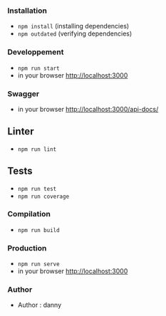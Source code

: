 
### Installation
* `npm install` (installing dependencies)
* `npm outdated` (verifying dependencies)

### Developpement
* `npm run start`
* in your browser [http://localhost:3000](http://localhost:3000) 

### Swagger

* in your browser [http://localhost:3000/api-docs/](http://localhost:3000/api-docs/) 

## Linter
* `npm run lint`

## Tests
* `npm run test`
* `npm run coverage`

### Compilation
* `npm run build`     

### Production
* `npm run serve`
* in your browser [http://localhost:3000](http://localhost:3000) 

### Author
* Author  : danny
